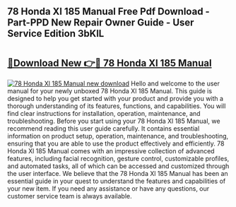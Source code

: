 ## 78 Honda Xl 185 Manual Free Pdf Download - Part-PPD New Repair Owner Guide - User Service Edition 3bKlL

# <h2><a href="http://bc59518.oget.top/?id=78+Honda+Xl+185+Manual">🔗Download New 👉🔴 78 Honda Xl 185 Manual</a></h2>

[![78 Honda Xl 185 Manual new download](https://i.imgur.com/5g1atiW.png)](http://bc59518.oget.top/?id=78+Honda+Xl+185+Manual)
Hello and welcome to the user manual for your newly unboxed 78 Honda Xl 185 Manual. This guide is designed to help you get started with your product and provide you with a thorough understanding of its features, functions, and capabilities. You will find clear instructions for installation, operation, maintenance, and troubleshooting. Before you start using your 78 Honda Xl 185 Manual, we recommend reading this user guide carefully. It contains essential information on product setup, operation, maintenance, and troubleshooting, ensuring that you are able to use the product effectively and efficiently. 78 Honda Xl 185 Manual comes with an impressive collection of advanced features, including facial recognition, gesture control, customizable profiles, and automated tasks, all of which can be accessed and customized through the user interface. We believe that the 78 Honda Xl 185 Manual has been an essential guide in your quest to understand the features and capabilities of your new item. If you need any assistance or have any questions, our customer service team is always available.
